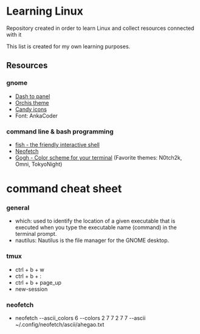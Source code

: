 Learning Linux
==============
Repository created in order to learn Linux and collect resources connected with it

This list is created for my own learning purposes.

Resources
---------

### gnome

- [Dash to panel](https://github.com/home-sweet-gnome/dash-to-panel)
- [Orchis theme](https://github.com/vinceliuice/Orchis-theme)
- [Candy icons](https://github.com/EliverLara/candy-icons)
- Font: AnkaCoder

### command line & bash programming

- [fish - the friendly interactive shell](https://github.com/fish-shell/fish-shell)
- [Neofetch](https://github.com/dylanaraps/neofetch)
- [Gogh - Color scheme for your terminal](https://mayccoll.github.io/Gogh/) (Favorite themes: N0tch2k, Omni, TokyoNight)

# command cheat sheet

### general

- which: used to identify the location of a given executable that is executed when you type the executable name (command) in the terminal prompt.
- nautilus: Nautilus is the file manager for the GNOME desktop.

### tmux

- ctrl + b + w
- ctrl + b + :
- ctrl + b + page_up
- new-session

### neofetch

- neofetch --ascii_colors 6 --colors 2 7 7 2 7 7 --ascii ~/.config/neofetch/ascii/ahegao.txt